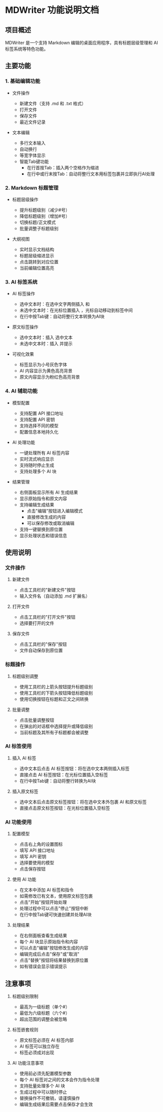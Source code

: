 # MDWriter 功能说明文档

## 项目概述

MDWriter 是一个支持 Markdown 编辑的桌面应用程序，具有标题层级管理和 AI 标签系统等特色功能。

## 主要功能

### 1. 基础编辑功能

- 文件操作
  - 新建文件（支持 .md 和 .txt 格式）
  - 打开文件
  - 保存文件
  - 最近文件记录

- 文本编辑
  - 多行文本输入
  - 自动换行
  - 等宽字体显示
  - 智能Tab键功能
    - 在行首按Tab：插入两个空格作为缩进
    - 在行中或行末按Tab：自动将整行文本用<ai></ai>标签包裹并立即执行AI处理

### 2. Markdown 标题管理

- 标题层级操作
  - 提升标题级别（减少#号）
  - 降低标题级别（增加#号）
  - 切换标题/正文模式
  - 批量调整子标题级别

- 大纲视图
  - 实时显示文档结构
  - 标题层级缩进显示
  - 点击跳转到对应位置
  - 当前编辑位置高亮

### 3. AI 标签系统

- AI 标签操作
  - 选中文本时：在选中文字两侧插入 <ai> 和 </ai>
  - 未选中文本时：在光标位置插入 <ai></ai>，光标自动移动到标签中间
  - 在行中按Tab键：自动将整行文本转换为AI块

- 原文标签操作
  - 选中文本时：插入 <ai><origintext>选中文本</origintext></ai>
  - 未选中文本时：插入 <origintext></origintext> 并提示

- 可视化效果
  - 标签显示为小号灰色字体
  - AI 内容显示为黄色高亮背景
  - 原文内容显示为粉红色高亮背景

### 4. AI 辅助功能

- 模型配置
  - 支持配置 API 接口地址
  - 支持配置 API 密钥
  - 支持选择不同的模型
  - 配置信息本地持久化

- AI 处理功能
  - 一键处理所有 AI 标签内容
  - 实时流式响应显示
  - 支持随时停止生成
  - 支持处理多个 AI 块

- 结果管理
  - 右侧面板显示所有 AI 生成结果
  - 显示原始指令和原文内容
  - 支持编辑生成结果
    - 点击"编辑"按钮进入编辑模式
    - 直接修改生成的内容
    - 可以保存修改或取消编辑
  - 支持一键替换到原位置
  - 显示处理状态和错误信息

## 使用说明

### 文件操作

1. 新建文件
   - 点击工具栏的"新建文件"按钮
   - 输入文件名（自动添加 .md 扩展名）

2. 打开文件
   - 点击工具栏的"打开文件"按钮
   - 选择要打开的文件

3. 保存文件
   - 点击工具栏的"保存"按钮
   - 文件自动保存到原位置

### 标题操作

1. 标题级别调整
   - 使用工具栏的上箭头按钮提升标题级别
   - 使用工具栏的下箭头按钮降低标题级别
   - 使用切换按钮在标题和正文之间转换

2. 批量调整
   - 点击批量调整按钮
   - 在弹出的对话框中选择提升或降低级别
   - 当前标题及其所有子标题都会被调整

### AI 标签使用

1. 插入 AI 标签
   - 选中文本后点击 AI 标签按钮：将在选中文本两侧插入标签
   - 直接点击 AI 标签按钮：在光标位置插入空标签
   - 在行中按Tab键：自动将整行转换为AI块

2. 插入原文标签
   - 选中文本后点击原文标签按钮：将在选中文本外包裹 AI 和原文标签
   - 直接点击原文标签按钮：在光标位置插入空标签

### AI 功能使用

1. 配置模型
   - 点击右上角的设置图标
   - 填写 API 接口地址
   - 填写 API 密钥
   - 选择要使用的模型
   - 点击保存按钮

2. 使用 AI 功能
   - 在文本中添加 AI 标签和指令
   - 如需修改已有文本，使用原文标签包裹
   - 点击"开始"按钮开始处理
   - 处理过程中可以点击"停止"按钮中断
   - 在行中按Tab键可快速创建并处理AI块

3. 处理结果
   - 在右侧面板查看生成结果
   - 每个 AI 块显示原始指令和内容
   - 可以点击"编辑"按钮修改生成的内容
   - 编辑完成后点击"保存"或"取消"
   - 点击"替换"按钮将结果替换到原位置
   - 如有错误会显示错误提示

## 注意事项

1. 标题级别限制
   - 最高为一级标题（单个#）
   - 最低为六级标题（六个#）
   - 超出范围的调整会被忽略

2. 标签嵌套规则
   - 原文标签必须在 AI 标签内部
   - AI 标签可以独立存在
   - 标签必须成对出现

3. AI 功能注意事项
   - 使用前必须先配置模型参数
   - 每个 AI 标签对之间的文本会作为指令处理
   - 支持批量处理多个 AI 块
   - 生成过程中可以随时停止
   - 替换操作不可撤销，请谨慎操作
   - 编辑生成结果后需要点击保存才会生效